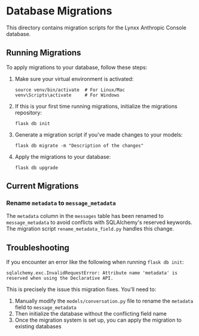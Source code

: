 # Database Migrations

This directory contains migration scripts for the Lynxx Anthropic Console database.

## Running Migrations

To apply migrations to your database, follow these steps:

1. Make sure your virtual environment is activated:
   ```
   source venv/bin/activate  # For Linux/Mac
   venv\Scripts\activate     # For Windows
   ```

2. If this is your first time running migrations, initialize the migrations repository:
   ```
   flask db init
   ```

3. Generate a migration script if you've made changes to your models:
   ```
   flask db migrate -m "Description of the changes"
   ```

4. Apply the migrations to your database:
   ```
   flask db upgrade
   ```

## Current Migrations

### Rename `metadata` to `message_metadata`

The `metadata` column in the `messages` table has been renamed to `message_metadata` to avoid conflicts with SQLAlchemy's reserved keywords. The migration script `rename_metadata_field.py` handles this change.

## Troubleshooting

If you encounter an error like the following when running `flask db init`:

```
sqlalchemy.exc.InvalidRequestError: Attribute name 'metadata' is reserved when using the Declarative API.
```

This is precisely the issue this migration fixes. You'll need to:

1. Manually modify the `models/conversation.py` file to rename the `metadata` field to `message_metadata`
2. Then initialize the database without the conflicting field name
3. Once the migration system is set up, you can apply the migration to existing databases
